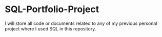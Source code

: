 # SQL-Portfolio-Project

I will store all code or documents related to any of my previous personal project where I used SQL in this repository.
